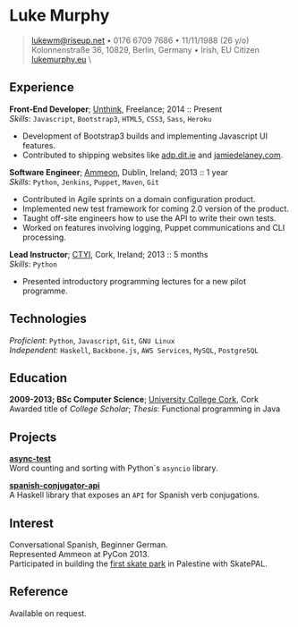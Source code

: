 Luke Murphy
===========

> <lukewm@riseup.net> • 0176 6709 7686 • 11/11/1988 (26 y/o) \
> Kolonnenstraße 36, 10829, Berlin, Germany • Irish, EU Citizen \
> [lukemurphy.eu](http://lukemurphy.eu) \

Experience
----------

**Front-End Developer**; [Unthink](http://www.unthink.ie/), Freelance; 2014 :: Present \
*Skills*: ``Javascript``, ``Bootstrap3``, ``HTML5``, ``CSS3``, ``Sass``, ``Heroku``

  * Development of Bootstrap3 builds and implementing Javascript UI features.
  * Contributed to shipping websites like [adp.dit.ie](http://www.dit.ie/creativearts/) and [jamiedelaney.com](http://jamiedelaney.com/).

**Software Engineer**; [Ammeon](http://www.ammeon.com/), Dublin, Ireland; 2013 :: 1 year \
*Skills*: ``Python``, ``Jenkins``, ``Puppet``, ``Maven``, ``Git``

  * Contributed in Agile sprints on a domain configuration product. 
  * Implemented new test framework for coming 2.0 version of the product. 
  * Taught off-site engineers how to use the API to write their own tests.
  * Worked on features involving logging, Puppet communications and CLI processing.

**Lead Instructor**; [CTYI](http://www.dcu.ie/ctyi/index.shtml), Cork, Ireland; 2013 :: 5 months \
*Skills*: ``Python``

  * Presented introductory programming lectures for a new pilot programme.


Technologies
------------
  *Proficient*: ``Python``, ``Javascript``, ``Git``, ``GNU Linux``  
  *Independent*: ``Haskell``, ``Backbone.js``, ``AWS Services``, ``MySQL``, ``PostgreSQL``


Education
---------
**2009-2013; BSc Computer Science**; [University College Cork](http://www.ucc.ie/en/), Cork \
Awarded title of *College Scholar*; *Thesis*: Functional programming in Java


Projects
--------
**[async-test](https://github.com/lwm/asyncio-test)**  
Word counting and sorting with Python`s ``asyncio`` library.

**[spanish-conjugator-api](https://github.com/lwm/spanish-conjugator-api)**  
A Haskell library that exposes an ``API`` for Spanish verb conjugations.


Interest
--------
Conversational Spanish, Beginner German.  
Represented Ammeon at PyCon 2013.  
Participated in building the [first skate park](https://www.nowness.com/series/nowness-shorts/skateboarding-in-palestine-skatepal) in Palestine with SkatePAL.

Reference
---------
Available on request.
